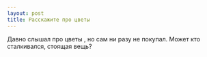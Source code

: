 ```yaml
---
layout: post 
title: Расскажите про цветы 
--- 
```

Давно слышал про цветы , но сам ни разу не покупал. Может кто сталкивался, стоящая вещь?
